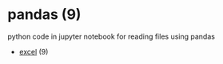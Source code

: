 # pandas (9)
python code in jupyter notebook for reading files using pandas

+ [excel](excel/README.md) (9)
